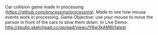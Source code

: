 Car collision game made in processing (https://github.com/processing/processing).
Made to see how mouse events work in processing.
Game Objective: use your mouse to move the person in front of the cars to slow them down. \n
Live Demo: http://studio.sketchpad.cc/sp/pad/view/JY6w3kAM6l/latest
